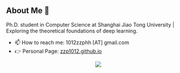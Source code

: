 ## About Me 👋

Ph.D. student in Computer Science at Shanghai Jiao Tong University | Exploring the theoretical foundations of deep learning.
- 📫 How to reach me: 1012zzphh [AT] gmail.com
- 👉 Personal Page: [zzp1012.github.io](https://zzp1012.github.io)
<p align="center">
<img src="http://github-readme-streak-stats.herokuapp.com?user=zzp1012&theme=ayu-light&hide_border=true&date_format=M%20j%5B%2C%20Y%5D"/>
</p>
